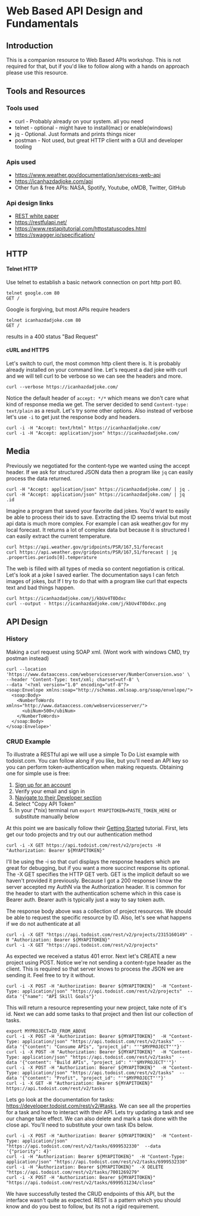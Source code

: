 # Web Based API Design and Fundamentals
## Introduction
This is a companion resource to Web Based APIs workshop. This is not required for that, but if you'd like to follow along with a hands on approach please use this resource.

## Tools and Resources
### Tools used
* curl - Probably already on your system. all you need
* telnet - optional - might have to install(mac) or enable(windows)
* jq - Optional. Just formats and prints things nicer
* postman - Not used, but great HTTP client with a GUI and developer tooling

### Apis used
* https://www.weather.gov/documentation/services-web-api
*  https://icanhazdadjoke.com/api
* Other fun & free APIs: NASA, Spotify, Youtube, oMDB, Twitter, GitHub

### Api design links
* [REST white paper](https://www.ics.uci.edu/~fielding/pubs/dissertation/rest_arch_style.htm)
* https://restfulapi.net/
* https://www.restapitutorial.com/httpstatuscodes.html
* https://swagger.io/specification/

## HTTP
#### Telnet HTTP
Use telnet to establish a basic network connection on port http port 80.
```
telnet google.com 80
GET /
```
Google is forgiving, but most APIs require headers
```
telnet icanhazdadjoke.com 80
GET /
```
results in a 400 status "Bad Request"

#### cURL and HTTPS
Let's switch to curl, the most common http client there is. It is probably already installed on your command line. Let's request a dad joke with curl and we will tell curl to be verbose so we can see the headers and more.
```
curl --verbose https://icanhazdadjoke.com/
```
Notice the default header of `accept: */*` which means we don't care what kind of response media we get. The server decided to send `Content-type: text/plain` as a result. Let's try some other options. Also instead of verbose let's use `-i` to get just the response body and headers.
```
curl -i -H "Accept: text/html" https://icanhazdadjoke.com/
curl -i -H "Accept: application/json" https://icanhazdadjoke.com/
```

## Media
Previously we negotiated for the content-type we wanted using the accept header. If we ask for structured JSON data then a program like `jq` can easily process the data returned.
```
curl -H "Accept: application/json" https://icanhazdadjoke.com/ | jq .
curl -H "Accept: application/json" https://icanhazdadjoke.com/ | jq .id
```
Imagine a program that saved your favorite dad jokes. You'd want to easily be able to process their ids to save. Extracting the ID seems trivial but most api data is much more complex. For example I can ask weather.gov for my local forecast. It returns a lot of complex data but because it is structured I can easily extract the current temperature.
```
curl https://api.weather.gov/gridpoints/PSR/167,51/forecast
curl https://api.weather.gov/gridpoints/PSR/167,51/forecast | jq .properties.periods[0].temperature
```
The web is filled with all types of media so content negotiation is critical. Let's look at a joke I saved earlier. The documentation says I can fetch images of jokes, but If I try to do that with a program like curl that expects text and bad things happen.
```
curl https://icanhazdadjoke.com/j/kbUv4T0Ddxc
curl --output - https://icanhazdadjoke.com/j/kbUv4T0Ddxc.png
```

## API Design

### History
Making a curl request using SOAP xml. (Wont work with windows CMD, try postman instead)
```
curl --location 'https://www.dataaccess.com/webservicesserver/NumberConversion.wso' \
--header 'Content-Type: text/xml; charset=utf-8' \
--data '<?xml version="1.0" encoding="utf-8"?>
<soap:Envelope xmlns:soap="http://schemas.xmlsoap.org/soap/envelope/">
  <soap:Body>
    <NumberToWords xmlns="http://www.dataaccess.com/webservicesserver/">
      <ubiNum>500</ubiNum>
    </NumberToWords>
  </soap:Body>
</soap:Envelope>'
```

### CRUD Example
To illustrate a RESTful api we will use a simple To Do List example with todoist.com. You can follow along if you like, but you'll need an API key so you can perform token-authentication when making requests. Obtaining one for simple use is free:
1. [Sign up for an account](https://todoist.com/auth/signup)
2. Verify your email and sign in
3. [Navigate to their Developer section](https://todoist.com/app/settings/integrations/developer)
4. Select "Copy API Token"
5. In your (*nix) terminal run `export MYAPITOKEN=PASTE_TOKEN_HERE` or substitute manually below

At this point we are basically follow their [Getting Started](https://developer.todoist.com/rest/v2/#getting-started) tutorial. First, lets get our todo projects and try out our authentication method

```
curl -i -X GET https://api.todoist.com/rest/v2/projects -H "Authorization: Bearer ${MYAPITOKEN}"
```
I'll be using the -i so that curl displays the response headers which are great for debugging, but if you want a more succinct  response its optional. The -X GET specifies the HTTP GET verb. GET is the implicit default so we haven't provided it previously. Because I got a 200 response I know the server accepted my AuthN via the Authorization header. It is common for the header to start with the authentication scheme which in this case is Bearer auth. Bearer auth is typically just a way to say token auth.

The response body above was a collection of project resources. We should be able to request the specific resource by ID. Also, let's see what happens if we do not authenticate at all
```
curl -i -X GET "https://api.todoist.com/rest/v2/projects/2315160149" -H "Authorization: Bearer ${MYAPITOKEN}"
curl -i -X GET "https://api.todoist.com/rest/v2/projects"
```
As expected we received a status 401 error. Next let's CREATE a new project using POST. Notice we're not sending a content-type header as the client. This is required so that server knows to process the JSON we are sending it. Feel free to try it without.
```
curl -i -X POST -H "Authorization: Bearer ${MYAPITOKEN}"  -H "Content-Type: application/json" "https://api.todoist.com/rest/v2/projects"  --data '{"name": "API Skill Goals"}'
```
This will return a resource representing your new project, take note of it's id. Next we can add some tasks to that project and then list our collection of tasks.
```
export MYPROJECT=ID_FROM_ABOVE
curl -i -X POST -H "Authorization: Bearer ${MYAPITOKEN}"  -H "Content-Type: application/json" "https://api.todoist.com/rest/v2/tasks"  --data '{"content": "Consume APIs", "project_id": "'"$MYPROJECT"'"}'
curl -i -X POST -H "Authorization: Bearer ${MYAPITOKEN}"  -H "Content-Type: application/json" "https://api.todoist.com/rest/v2/tasks"  --data '{"content": "Build APIs", "project_id": "'"$MYPROJECT"'"}'
curl -i -X POST -H "Authorization: Bearer ${MYAPITOKEN}"  -H "Content-Type: application/json" "https://api.todoist.com/rest/v2/tasks"  --data '{"content": "Profit", "project_id": "'"$MYPROJECT"'"}'
curl -i -X GET -H "Authorization: Bearer ${MYAPITOKEN}" https://api.todoist.com/rest/v2/tasks
```
Lets go look at the documentation for tasks: https://developer.todoist.com/rest/v2/#tasks. We can see all the properties for a task and how to interact with their API. Lets try updating a task and see our change take effect. We can also delete and mark a task done with the close api. You'll need to substitute your own task IDs below.
```
curl -i -X POST -H "Authorization: Bearer ${MYAPITOKEN}"  -H "Content-Type: application/json" "https://api.todoist.com/rest/v2/tasks/6999532330"  --data '{"priority": 4}'
curl -i -H "Authorization: Bearer ${MYAPITOKEN}"  -H "Content-Type: application/json" "https://api.todoist.com/rest/v2/tasks/6999532330"
curl -i -H "Authorization: Bearer ${MYAPITOKEN}"  -X DELETE "https://api.todoist.com/rest/v2/tasks/7001269279"
curl -i -X POST -H "Authorization: Bearer ${MYAPITOKEN}" "https://api.todoist.com/rest/v2/tasks/6999531234/close"
```
We have successfully tested the CRUD endpoints of this API, but the interface wasn't quite as expected. REST is a pattern which you should know and do you best to follow, but its not a rigid requirement.


